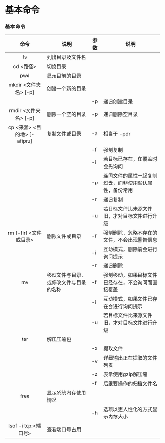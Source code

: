 # 基本命令





### 基本命令

|             命令             | 说明                                   | 参数 | 说明                                                   |
| :--------------------------: | -------------------------------------- | ---- | ------------------------------------------------------ |
|              ls              | 列出目录及文件名                       |      |                                                        |
|          cd <路径>           | 切换目录                               |      |                                                        |
|             pwd              | 显示目前的目录                         |      |                                                        |
|    mkdir <文件夹名> [-p]     | 创建一个新的目录                       |      |                                                        |
|                              |                                        | -p   | 递归创建目录                                           |
|    rmdir <文件夹名> [-p]     | 删除一个空的目录                       | -p   | 递归删除空目录                                         |
| cp <来源> <目的地> [-afipru] | 复制文件或目录                         | -a   | 相当于 -pdr                                            |
|                              |                                        | -f   | 强制复制                                               |
|                              |                                        | -i   | 若目标已存在，在覆盖时会先询问                         |
|                              |                                        | -p   | 连同文件的属性一起复制过去，而非使用默认属性，备份常用 |
|                              |                                        | -r   | 递归复制                                               |
|                              |                                        | -u   | 若目标文件比来源文件旧，才对目标文件进行升级           |
|    rm [-fir] <文件或目录>    | 删除文件或目录                         | -f   | 强制删除，忽略不存在的文件，不会出现警告信息           |
|                              |                                        | -i   | 互动模式，删除前会进行询问提示                         |
|                              |                                        | -r   | 递归删除                                               |
|              mv              | 移动文件与目录，或修改文件与目录的名称 | -f   | 强制移动，如果目标文件已经存在，不会询问而直接覆盖     |
|                              |                                        | -i   | 互动模式，如果文件已存在会进行询问提示                 |
|                              |                                        | -u   | 若目标文件比来源文件旧，才对目标文件进行升级           |
|             tar              | 解压压缩包                             |      |                                                        |
|                              |                                        | -x   | 提取文件                                               |
|                              |                                        | -v   | 详细输出正在提取的文件列表                             |
|                              |                                        | -z   | 表示使用gzip解压缩                                     |
|                              |                                        | -f   | 后跟要操作的归档文件名                                 |
|             free             | 显示系统内存使用情况                   |      |                                                        |
|                              |                                        | -h   | 选项以更人性化的方式显示内存大小                       |
|     lsof -i tcp:<端口号>     | 查看端口号占用                         |      |                                                        |
